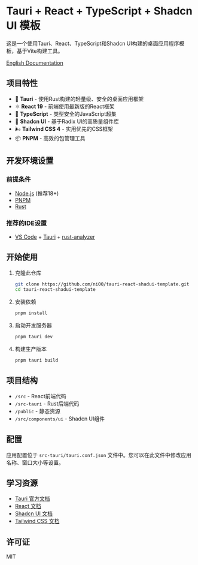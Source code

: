 # Tauri + React + TypeScript + Shadcn UI 模板

这是一个使用Tauri、React、TypeScript和Shadcn UI构建的桌面应用程序模板，基于Vite构建工具。

[English Documentation](./README.md)

## 项目特性

- 🦀 **Tauri** - 使用Rust构建的轻量级、安全的桌面应用框架
- ⚛️ **React 19** - 前端使用最新版的React框架
- 📘 **TypeScript** - 类型安全的JavaScript超集
- 🎨 **Shadcn UI** - 基于Radix UI的高质量组件库
- 🌬️ **Tailwind CSS 4** - 实用优先的CSS框架
- 📦 **PNPM** - 高效的包管理工具

## 开发环境设置

### 前提条件

- [Node.js](https://nodejs.org/) (推荐18+)
- [PNPM](https://pnpm.io/) 
- [Rust](https://www.rust-lang.org/)

### 推荐的IDE设置

- [VS Code](https://code.visualstudio.com/) + [Tauri](https://marketplace.visualstudio.com/items?itemName=tauri-apps.tauri-vscode) + [rust-analyzer](https://marketplace.visualstudio.com/items?itemName=rust-lang.rust-analyzer)

## 开始使用

1. 克隆此仓库
   ```bash
   git clone https://github.com/ni00/tauri-react-shadui-template.git
   cd tauri-react-shadui-template
   ```

2. 安装依赖
   ```bash
   pnpm install
   ```

3. 启动开发服务器
   ```bash
   pnpm tauri dev
   ```

4. 构建生产版本
   ```bash
   pnpm tauri build
   ```

## 项目结构

- `/src` - React前端代码
- `/src-tauri` - Rust后端代码
- `/public` - 静态资源
- `/src/components/ui` - Shadcn UI组件

## 配置

应用配置位于 `src-tauri/tauri.conf.json` 文件中。您可以在此文件中修改应用名称、窗口大小等设置。

## 学习资源

- [Tauri 官方文档](https://tauri.app/docs/getting-started/introduction)
- [React 文档](https://react.dev/)
- [Shadcn UI 文档](https://ui.shadcn.com/)
- [Tailwind CSS 文档](https://tailwindcss.com/docs)

## 许可证

MIT